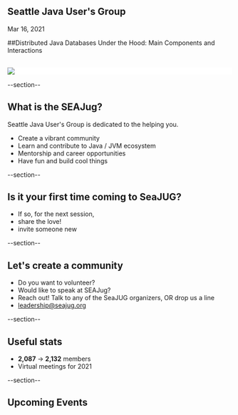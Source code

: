## Seattle Java User's Group

Mar 16, 2021


##Distributed Java Databases Under the Hood: Main Components and Interactions




<div style="background-color: white; margin-top: 30px;">
	<img src="images/seajug.png" style="border: none; box-shadow: none;"/>
</div>

--section--
## What is the SEAJug?
Seattle Java User's Group is dedicated to the helping you.

* Create a vibrant community 
* Learn and contribute to Java / JVM ecosystem
* Mentorship and career opportunities
* Have fun and build cool things

--section--
## Is it your first time coming to SeaJUG?

 * If so, for the next session, 
 * share the love! 
 * invite someone new

--section--
## Let's create a community
 * Do you want to volunteer?
 * Would like to speak at SEAJug?
 * Reach out! Talk to any of the SeaJUG organizers, OR drop us a line 
 * leadership@seajug.org

--section--

## Useful stats

* **2,087** -> **2,132** members 
* Virtual meetings for 2021

--section--

## Upcoming Events
